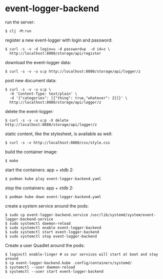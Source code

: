 # event-logger-backend

run the server:
```
$ clj -M:run
```

register a new event-logger with login and password:
```
$ curl -s -v -d login=u -d password=p  -d id=z \
  http://localhost:8080/storage/api/register
```

download the event-logger data:
```
$ curl -s -v -u u:p http://localhost:8080/storage/api/logger/z
```

post new document data:
```
$ curl -s -v -u u:p \
  -H 'Content-Type: text/plain' \
  -d '{"categories": [{"thing": true,"whatever": 2}]}' \
  http://localhost:8080/storage/api/logger/z
```

delete the event-logger:
```
$ curl -s -v -u u:p -X delete http://localhost:8080/storage/api/logger/z
```

static content, like the stylesheet, is available as well:
```
$ curl -s -v http://localhost:8080/css/style.css
```

build the container image:
```
$ make
```

start the containers: app + xtdb 2:
```
$ podman kube play event-logger-backend.yaml
```

stop the containers: app + xtdb 2:
```
$ podman kube down event-logger-backend.yaml
```

create a system service around the pods:
```
$ sudo cp event-logger-backend.service /usr/lib/systemd/system/event-logger-backend-service
$ sudo systemctl daemon-reload
$ sudo systemctl enable event-logger-backend
$ sudo systemctl start event-logger-backend
$ sudo systemctl stop event-logger-backend
```

Create a user Quadlet around the pods:
```
$ loginctl enable-linger # so our services will start at boot and stay around
$ cp event-logger-backend.kube .config/containers/systemd/
$ systemctl --user daemon-reload
$ systemctl --user start event-logger-backend
```
